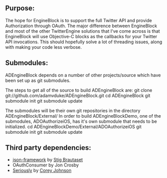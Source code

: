 Purpose:
--------

The hope for EngineBlock is to support the full Twitter API and provide Authorization
through OAuth. The major difference between EngineBlock and most of the other TwitterEngine
solutions that I've come across is that EngineBlock will use Objective-C blocks as the callbacks
for your Twitter API invocations. This should hopefully solve a lot of threading issues, along with
making your code less verbose.

Submodules:
-----------------

ADEngineBlock depends on a number of other projects/source which have been set up as git submodules.

The steps to get all of the source to build ADEngineBlock are:
     git clone git://github.com/adamvduke/ADEngineBlock.git
     cd ADEngineBlock
     git submodule init
     git submodule update

The submodules will be their own git repositories in the directory ADEngineBlock/External/
In order to build ADEngineBlockDemo, one of the submodules, ADOAuthorizeiOS, has it's own submodule that needs to be initialized.
     cd ADEngineBlockDemo/External/ADOAuthorizeiOS
     git submodule init
     git submodule update

Third party dependencies:
-----------------

* [json-framework](https://github.com/stig/json-framework) by [Stig Brautaset](https://github.com/stig)
* OAuthConsumer by Jon Crosby
* [Seriously](https://github.com/probablycorey/seriously) by [Corey Johnson](https://github.com/probablycorey)
